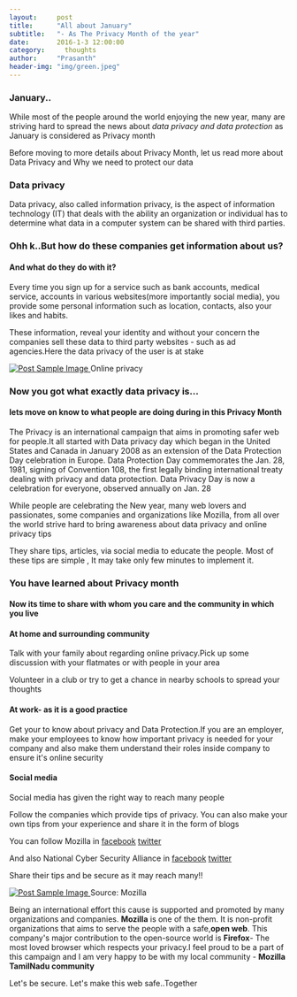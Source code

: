 ```yaml
---
layout:     post
title:      "All about January"
subtitle:   "- As The Privacy Month of the year"
date:       2016-1-3 12:00:00
category:	  thoughts
author:     "Prasanth"
header-img: "img/green.jpeg"
---
```

<h3>January..</h3>
<p>While most of the people around the world enjoying the new year, many are striving hard to spread the news about <i>data privacy and data protection</i> as January is considered as Privacy month <p>Before moving to more details about Privacy Month, let us read more about Data Privacy and Why we need to protect our data</p>

<h3>Data privacy</h3>
<p>Data privacy, also called information privacy, is the aspect of information technology (IT) that deals with the ability an organization or individual has to determine what data in a computer system can be shared with third parties.</p>
<h3>Ohh k..But how do these companies get information about us?</h3>
<h4>And what do they do with it?</h4>
<p>Every time you sign up for a service such as bank accounts, medical service, accounts in various websites(more importantly social media), you provide some personal information such as location, contacts, also your likes and habits.</p>
<p>These information, reveal your identity and without your concern the companies sell these data to third party websites - such as ad agencies.Here the data privacy of the user is at stake</p>
<a href="#">
    <img src="{{ site.baseurl }}/img/privacymonth1.jpg" alt="Post Sample Image">
</a>
<span class="caption text-muted">Online privacy</span>

<h3>Now you got what exactly data privacy is...</h3>
<h4>lets move on know to what people are doing during in this Privacy Month</h4>

<p>The Privacy is an international campaign that aims in promoting safer web for people.It all started with Data privacy day which began in the United States and Canada in January 2008 as an extension of the Data Protection Day celebration in Europe. Data Protection Day commemorates the Jan. 28, 1981, signing of Convention 108, the first legally binding international treaty dealing with privacy and data protection. Data Privacy Day is now a celebration for everyone, observed annually on Jan. 28</p>

<p>While people are celebrating the New year, many web lovers and passionates, some companies and organizations like Mozilla,  from all over the world strive hard to bring awareness about data privacy and online privacy tips</p>
<p>They share tips, articles, via social media to educate the people. Most of these tips are simple , It may take only few minutes to implement it.</p>

<h3>You have learned about Privacy month</h3>
<h4>Now its time to share with whom you care and the community in which you live</h4>

<h4>At home and surrounding community</h4>
<p>Talk with your family about regarding online privacy.Pick up some discussion with your flatmates or with people in your area</p>
<p>Volunteer in a club or try to get a chance in nearby schools to spread your thoughts</p>

<h4>At work- as it is a good practice</h4>
<p>Get your to know about privacy and Data Protection.If you are an employer, make your employees to know how important privacy is needed for your company and also make them understand their roles inside company to ensure it's online security</p>

<h4>Social media</h4>
<p>Social media has given the right way to reach many people</p>
<p>Follow the companies which provide tips of privacy. You can also make your own tips from your experience and share it in the form of blogs</p>
<p>You can follow Mozilla in <span><a href = "https://www.facebook.com/MozInAdvocacy/">facebook</a></span> <span><a href = "https://twitter.com/mozinadvocacy">twitter</a></span></p>
<p>And also National Cyber Security Alliance in  <span><a href = "https://www.facebook.com/staysafeonline/">facebook</a></span> <span><a href = "https://twitter.com/staysafeonline">twitter</a></span>

<p>Share their tips and be secure as it may reach many!!</p>
<a href="#">
    <img src="{{ site.baseurl }}/img/privacymonth2.png" alt="Post Sample Image">
</a>
<span class="caption text-muted">Source: Mozilla</span>

 <p>Being an international effort this cause is supported and promoted by many organizations and companies. <b>Mozilla</b> is one of the them. It is non-profit organizations that aims to serve the people with a safe,<b>open web</b>. This company's major contribution to the open-source world is <b>Firefox</b>- The most loved browser which respects your privacy.I feel proud to be a part of this campaign and I am very happy to be with my local community - <b>Mozilla TamilNadu community</b><p>
 <p>Let's be secure. Let's make this web safe..Together</p>

